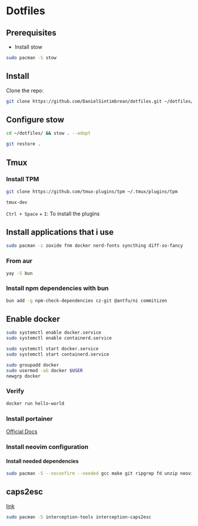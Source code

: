 # Dotfiles

## Prerequisites

- Install stow

```bash
sudo pacman -S stow
```

## Install

Clone the repo:

```bash
git clone https://github.com/DanielSintimbrean/dotfiles.git ~/dotfiles/
```

## Configure stow

```bash
cd ~/dotfiles/ && stow . --adopt
```

```bash
git restore .
```

## Tmux

### Install TPM 

```bash
git clone https://github.com/tmux-plugins/tpm ~/.tmux/plugins/tpm
```

```bash
tmux-dev
```

`Ctrl + Space` + `I`: To install the plugins

## Install applications that i use

```bash
sudo pacman -s zoxide fnm docker nerd-fonts syncthing diff-so-fancy
```

### From aur

```bash
yay -S bun
```

### Install npm dependencies with bun

```bash
bun add -g npm-check-dependencies cz-git @antfu/ni commitizen
```

## Enable docker

```bash
sudo systemctl enable docker.service
sudo systemctl enable containerd.service

sudo systemctl start docker.service
sudo systemctl start containerd.service
```

```bash
sudo groupadd docker
sudo usermod -aG docker $USER
newgrp docker
```

### Verify

```bash
docker run hello-world
```

### Install portainer

[Official Docs](https://docs.portainer.io/start/install-ce/server/docker/linux#deployment)

### Install neovim configuration

#### Install needed dependencies

```bash
sudo pacman -S --noconfirm --needed gcc make git ripgrep fd unzip neovim xclip
```

## caps2esc 

[link](https://gitlab.com/interception/linux/plugins/caps2esc)

```bash
sudo pacman -S interception-tools interception-caps2esc
```

